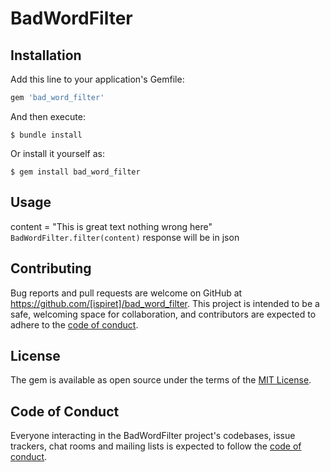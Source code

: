 # BadWordFilter

## Installation

Add this line to your application's Gemfile:

```ruby
gem 'bad_word_filter'
```

And then execute:

    $ bundle install

Or install it yourself as:

    $ gem install bad_word_filter

## Usage
content = "This is great text nothing wrong here"
```BadWordFilter.filter(content)```
response will be in json

## Contributing

Bug reports and pull requests are welcome on GitHub at https://github.com/[ispiret]/bad_word_filter. This project is intended to be a safe, welcoming space for collaboration, and contributors are expected to adhere to the [code of conduct](https://github.com/[USERNAME]/bad_word_filter/blob/master/CODE_OF_CONDUCT.md).


## License

The gem is available as open source under the terms of the [MIT License](https://opensource.org/licenses/MIT).

## Code of Conduct

Everyone interacting in the BadWordFilter project's codebases, issue trackers, chat rooms and mailing lists is expected to follow the [code of conduct](https://github.com/[USERNAME]/bad_word_filter/blob/master/CODE_OF_CONDUCT.md).
